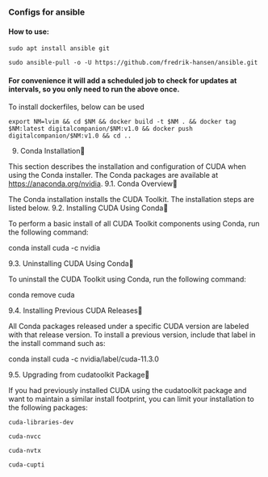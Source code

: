 ### Configs for ansible

#### How to use:
`sudo apt install ansible git`

`sudo ansible-pull -o -U https://github.com/fredrik-hansen/ansible.git`

#### For convenience it will add a scheduled job to check for updates at intervals, so you only need to run the above once.

To install dockerfiles, below can be used

`export NM=lvim && cd $NM && docker build -t $NM . && docker tag $NM:latest digitalcompanion/$NM:v1.0 && docker push digitalcompanion/$NM:v1.0 && cd ..`



 9. Conda Installation

This section describes the installation and configuration of CUDA when using the Conda installer. The Conda packages are available at https://anaconda.org/nvidia.
9.1. Conda Overview

The Conda installation installs the CUDA Toolkit. The installation steps are listed below.
9.2. Installing CUDA Using Conda

To perform a basic install of all CUDA Toolkit components using Conda, run the following command:

conda install cuda -c nvidia

9.3. Uninstalling CUDA Using Conda

To uninstall the CUDA Toolkit using Conda, run the following command:

conda remove cuda

9.4. Installing Previous CUDA Releases

All Conda packages released under a specific CUDA version are labeled with that release version. To install a previous version, include that label in the install command such as:

conda install cuda -c nvidia/label/cuda-11.3.0

9.5. Upgrading from cudatoolkit Package

If you had previously installed CUDA using the cudatoolkit package and want to maintain a similar install footprint, you can limit your installation to the following packages:

    cuda-libraries-dev

    cuda-nvcc

    cuda-nvtx

    cuda-cupti
